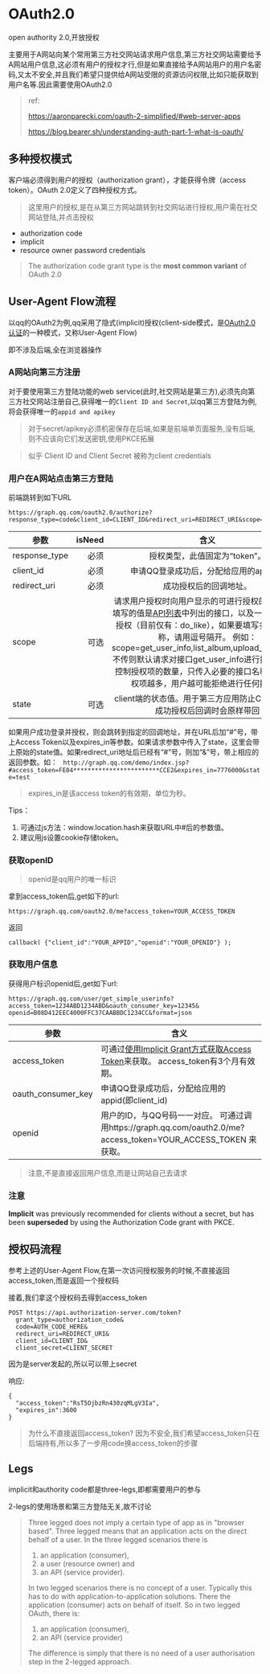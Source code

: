 # OAuth2.0

open authority 2.0,开放授权

主要用于A网站向某个常用第三方社交网站请求用户信息,第三方社交网站需要给予A网站用户信息,这必须有用户的授权才行,但是如果直接给予A网站用户的用户名密码,又太不安全,并且我们希望只提供给A网站受限的资源访问权限,比如只能获取到用户名等.因此需要使用OAuth2.0

> ref: 
>
> https://aaronparecki.com/oauth-2-simplified/#web-server-apps
>
> https://blog.bearer.sh/understanding-auth-part-1-what-is-oauth/

## 多种授权模式

客户端必须得到用户的授权（authorization grant），才能获得令牌（access token）。OAuth 2.0定义了四种授权方式。

> 这里用户的授权,是在从第三方网站跳转到社交网站进行授权,用户需在社交网站登陆,并点击授权

- authorization code
- implicit
- resource owner password credentials

> The authorization code grant type is the **most common variant** of OAuth 2.0

## User-Agent Flow流程

以qq的OAuth2为例,qq采用了隐式(implicit)授权(client-side模式，是[OAuth2.0认证](https://wiki.open.qq.com/wiki/mobile/OAuth2.0简介)的一种模式，又称User-Agent Flow)

即不涉及后端,全在浏览器操作

### A网站向第三方注册

对于要使用第三方登陆功能的web service(此时,社交网站是第三方),必须先向第三方社交网站注册自己,获得唯一的`Client ID and Secret`,以qq第三方登陆为例,将会获得唯一的`appid and apikey`

> 对于secret/apikey必须机密保存在后端,如果是前端单页面服务,没有后端,则不应该向它们发送密钥,使用PKCE拓展

> 似乎 Client ID and Client Secret 被称为client credentials

### 用户在A网站点击第三方登陆

前端跳转到如下URL

```
https://graph.qq.com/oauth2.0/authorize?response_type=code&client_id=CLIENT_ID&redirect_uri=REDIRECT_URI&scope=photos&state=1234zyx
```

| 参数          | isNeed |                             含义                             |
| ------------- | -----: | :----------------------------------------------------------: |
| response_type |   必须 |                授权类型，此值固定为“token”。                 |
| client_id     |   必须 |            申请QQ登录成功后，分配给应用的appid。             |
| redirect_uri  |   必须 |                    成功授权后的回调地址。                    |
| scope         |   可选 | 请求用户授权时向用户显示的可进行授权的列表。  可填写的值是[API列表](https://wiki.open.qq.com/wiki/mobile/API列表)中列出的接口，以及一些动作型的授权（目前仅有：do_like），如果要填写多个接口名称，请用逗号隔开。  例如：scope=get_user_info,list_album,upload_pic,do_like  不传则默认请求对接口get_user_info进行授权。  建议控制授权项的数量，只传入必要的接口名称，因为授权项越多，用户越可能拒绝进行任何授权。 |
| state         |   可选 | client端的状态值。用于第三方应用防止CSRF攻击，成功授权后回调时会原样带回 |

 如果用户成功登录并授权，则会跳转到指定的回调地址，并在URL后加“#”号，带上Access  Token以及expires_in等参数。如果请求参数中传入了state，这里会带上原始的state值。如果redirect_uri地址后已经有“#”号，则加“&”号，带上相应的返回参数。如：
` http://graph.qq.com/demo/index.jsp?#access_token=FE04************************CCE2&expires_in=7776000&state=test`

> expires_in是该access token的有效期，单位为秒。 

Tips：

1. 可通过js方法：window.location.hash来获取URL中#后的参数值。
2. 建议用js设置cookie存储token。

### 获取openID

> openid是qq用户的唯一标识

拿到access_token后,get如下的url:

`https://graph.qq.com/oauth2.0/me?access_token=YOUR_ACCESS_TOKEN `

返回

```
callback( {"client_id":"YOUR_APPID","openid":"YOUR_OPENID"} ); 
```

### 获取用户信息

获得用户标识openid后,get如下url:

```
https://graph.qq.com/user/get_simple_userinfo?access_token=1234ABD1234ABD&oauth_consumer_key=12345& openid=B08D412EEC4000FFC37CAABBDC1234CC&format=json 
```

| 参数               | 含义                                                         |
| ------------------ | ------------------------------------------------------------ |
| access_token       | 可通过[使用Implicit Grant方式获取Access Token](https://wiki.open.qq.com/wiki/mobile/使用Implicit_Grant方式获取Access_Token)来获取。  access_token有3个月有效期。 |
| oauth_consumer_key | 申请QQ登录成功后，分配给应用的appid(即client_id)             |
| openid             | 用户的ID，与QQ号码一一对应。  可通过调用https://graph.qq.com/oauth2.0/me?access_token=YOUR_ACCESS_TOKEN 来获取。 |

> 注意,不是直接返回用户信息,而是让网站自己去请求



### 注意

**Implicit** was previously recommended for clients without a secret, but has been __superseded__ by using the Authorization Code grant with PKCE.



## 授权码流程

参考上述的User-Agent Flow,在第一次访问授权服务的时候,不直接返回access_token,而是返回一个授权码

接着,我们拿这个授权码去得到access_token

```
POST https://api.authorization-server.com/token?
  grant_type=authorization_code&
  code=AUTH_CODE_HERE&
  redirect_uri=REDIRECT_URI&
  client_id=CLIENT_ID&
  client_secret=CLIENT_SECRET
```

因为是server发起的,所以可以带上secret

响应:

```
{
  "access_token":"RsT5OjbzRn430zqMLgV3Ia",
  "expires_in":3600
}
```

> 为什么不直接返回access_token? 因为不安全,我们希望access_token只在后端持有,所以多了一步用code换access_token的步骤

## Legs

implicit和authority code都是three-legs,即都需要用户的参与

2-legs的使用场景和第三方登陆无关,故不讨论

> Three legged does not imply a certain type of app as in "browser  based". Three legged means that an application acts on the direct behalf of a user. In the three legged scenarios there is  
>
> 1. an application (consumer),  
> 2. a user (resource owner) and
> 3. an API (service provider).
>
> In two legged scenarios there is no concept of a user. Typically this has to do with application-to-application solutions. There the  application (consumer) acts on behalf of itself. So in two legged OAuth, there is:
>
> 1. an application (consumer),
> 2. an API (service provider)
>
> The difference is simply that there is no need of a user authorisation step in the 2-legged approach.